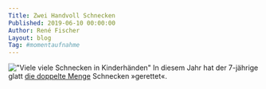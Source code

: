 ```yaml
---
Title: Zwei Handvoll Schnecken
Published: 2019-06-10 00:00:00
Author: René Fischer
Layout: blog
Tag: #momentaufnahme
---
```

!["Viele viele Schnecken in Kinderhänden"](2019-06-10-16-15-56.jpg)
In diesem Jahr hat der 7-jährige glatt [die doppelte Menge](https://gaehn.org/eine-handvoll-schnecken/) Schnecken &raquo;gerettet&laquo;.
